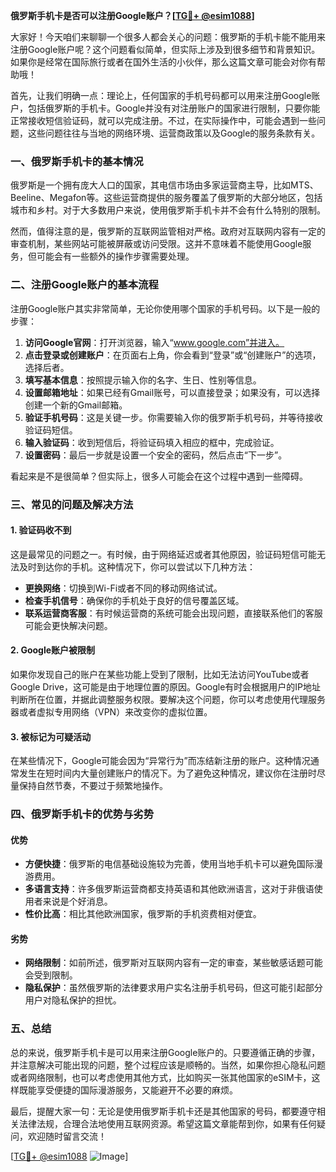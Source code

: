 **俄罗斯手机卡是否可以注册Google账户？[[TG💪+ @esim1088](https://t.me/s/esim1088)]**

大家好！今天咱们来聊聊一个很多人都会关心的问题：俄罗斯的手机卡能不能用来注册Google账户呢？这个问题看似简单，但实际上涉及到很多细节和背景知识。如果你是经常在国际旅行或者在国外生活的小伙伴，那么这篇文章可能会对你有帮助哦！

首先，让我们明确一点：理论上，任何国家的手机号码都可以用来注册Google账户，包括俄罗斯的手机卡。Google并没有对注册账户的国家进行限制，只要你能正常接收短信验证码，就可以完成注册。不过，在实际操作中，可能会遇到一些问题，这些问题往往与当地的网络环境、运营商政策以及Google的服务条款有关。

### **一、俄罗斯手机卡的基本情况**

俄罗斯是一个拥有庞大人口的国家，其电信市场由多家运营商主导，比如MTS、Beeline、Megafon等。这些运营商提供的服务覆盖了俄罗斯的大部分地区，包括城市和乡村。对于大多数用户来说，使用俄罗斯手机卡并不会有什么特别的限制。

然而，值得注意的是，俄罗斯的互联网监管相对严格。政府对互联网内容有一定的审查机制，某些网站可能被屏蔽或访问受限。这并不意味着不能使用Google服务，但可能会有一些额外的操作步骤需要处理。

### **二、注册Google账户的基本流程**

注册Google账户其实非常简单，无论你使用哪个国家的手机号码。以下是一般的步骤：

1. **访问Google官网**：打开浏览器，输入“www.google.com”并进入。
2. **点击登录或创建账户**：在页面右上角，你会看到“登录”或“创建账户”的选项，选择后者。
3. **填写基本信息**：按照提示输入你的名字、生日、性别等信息。
4. **设置邮箱地址**：如果已经有Gmail账号，可以直接登录；如果没有，可以选择创建一个新的Gmail邮箱。
5. **验证手机号码**：这是关键一步。你需要输入你的俄罗斯手机号码，并等待接收验证码短信。
6. **输入验证码**：收到短信后，将验证码填入相应的框中，完成验证。
7. **设置密码**：最后一步就是设置一个安全的密码，然后点击“下一步”。

看起来是不是很简单？但实际上，很多人可能会在这个过程中遇到一些障碍。

### **三、常见的问题及解决方法**

#### **1. 验证码收不到**
这是最常见的问题之一。有时候，由于网络延迟或者其他原因，验证码短信可能无法及时到达你的手机。这种情况下，你可以尝试以下几种方法：
- **更换网络**：切换到Wi-Fi或者不同的移动网络试试。
- **检查手机信号**：确保你的手机处于良好的信号覆盖区域。
- **联系运营商客服**：有时候运营商的系统可能会出现问题，直接联系他们的客服可能会更快解决问题。

#### **2. Google账户被限制**
如果你发现自己的账户在某些功能上受到了限制，比如无法访问YouTube或者Google Drive，这可能是由于地理位置的原因。Google有时会根据用户的IP地址判断所在位置，并据此调整服务权限。要解决这个问题，你可以考虑使用代理服务器或者虚拟专用网络（VPN）来改变你的虚拟位置。

#### **3. 被标记为可疑活动**
在某些情况下，Google可能会因为“异常行为”而冻结新注册的账户。这种情况通常发生在短时间内大量创建账户的情况下。为了避免这种情况，建议你在注册时尽量保持自然节奏，不要过于频繁地操作。

### **四、俄罗斯手机卡的优势与劣势**

#### **优势**
- **方便快捷**：俄罗斯的电信基础设施较为完善，使用当地手机卡可以避免国际漫游费用。
- **多语言支持**：许多俄罗斯运营商都支持英语和其他欧洲语言，这对于非俄语使用者来说是个好消息。
- **性价比高**：相比其他欧洲国家，俄罗斯的手机资费相对便宜。

#### **劣势**
- **网络限制**：如前所述，俄罗斯对互联网内容有一定的审查，某些敏感话题可能会受到限制。
- **隐私保护**：虽然俄罗斯的法律要求用户实名注册手机号码，但这可能引起部分用户对隐私保护的担忧。

### **五、总结**

总的来说，俄罗斯手机卡是可以用来注册Google账户的。只要遵循正确的步骤，并注意解决可能出现的问题，整个过程应该是顺畅的。当然，如果你担心隐私问题或者网络限制，也可以考虑使用其他方式，比如购买一张其他国家的eSIM卡，这样既能享受便捷的国际漫游服务，又能避开不必要的麻烦。

最后，提醒大家一句：无论是使用俄罗斯手机卡还是其他国家的号码，都要遵守相关法律法规，合理合法地使用互联网资源。希望这篇文章能帮到你，如果有任何疑问，欢迎随时留言交流！

[[TG💪+ @esim1088](https://t.me/s/esim1088) ![Image](https://i.postimg.cc/4NQfJmqS/Snipaste-2025-05-13-00-14-12.png)]